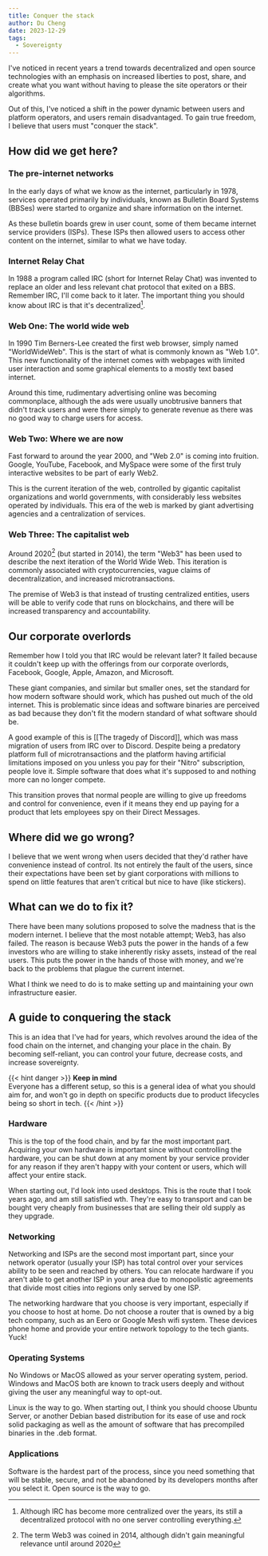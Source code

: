 ```yaml
---
title: Conquer the stack
author: Du Cheng
date: 2023-12-29
tags:
  - Sovereignty
---
```

I've noticed in recent years a trend towards decentralized and open source technologies with an emphasis on increased liberties to post, share, and create what you want without having to please the site operators or their algorithms.

Out of this, I've noticed a shift in the power dynamic between users and platform operators, and users remain disadvantaged. To gain true freedom, I believe that users must "conquer the stack".

## How did we get here?

### The pre-internet networks
In the early days of what we know as the internet, particularly in 1978, services operated primarily by individuals, known as Bulletin Board Systems (BBSes) were started to organize and share information on the internet.

As these bulletin boards grew in user count, some of them became internet service providers (ISPs). These ISPs then allowed users to access other content on the internet, similar to what we have today.

### Internet Relay Chat
In 1988 a program called IRC (short for Internet Relay Chat) was invented to replace an older and less relevant chat protocol that exited on a BBS. Remember IRC, I'll come back to it later. The important thing you should know about IRC is that it's decentralized[^1].

### Web One: The world wide web
In 1990 Tim Berners-Lee created the first web browser, simply named "WorldWideWeb". This is the start of what is commonly known as "Web 1.0". This new functionality of the internet comes with webpages with limited user interaction and some graphical elements to a mostly text based internet.

Around this time, rudimentary advertising online was becoming commonplace, although the ads were usually unobtrusive banners that didn't track users and were there simply to generate revenue as there was no good way to charge users for access.

### Web Two: Where we are now
Fast forward to around the year 2000, and "Web 2.0" is coming into fruition. Google, YouTube, Facebook, and MySpace were some of the first truly interactive websites to be part of early Web2.

This is the current iteration of the web, controlled by gigantic capitalist organizations and world governments, with considerably less websites operated by individuals. This era of the web is marked by giant advertising agencies and a centralization of services.

### Web Three: The capitalist web
Around 2020[^2] (but started in 2014), the term "Web3" has been used to describe the next iteration of the World Wide Web. This iteration is commonly associated with cryptocurrencies, vague claims of decentralization, and increased microtransactions.

The premise of Web3 is that instead of trusting centralized entities, users will be able to verify code that runs on blockchains, and there will be increased transparency and accountability.

## Our corporate overlords
Remember how I told you that IRC would be relevant later? It failed because it couldn't keep up with the offerings from our corporate overlords, Facebook, Google, Apple, Amazon, and Microsoft.

These giant companies, and similar but smaller ones, set the standard for how modern software should work, which has pushed out much of the old internet. This is problematic since ideas and software binaries are perceived as bad because they don't fit the modern standard of what software should be.

A good example of this is [[The tragedy of Discord]], which was mass migration of users from IRC over to Discord. Despite being a predatory platform full of microtransactions and the platform having artificial limitations imposed on you unless you pay for their "Nitro" subscription, people love it. Simple software that does what it's supposed to and nothing more can no longer compete.

This transition proves that normal people are willing to give up freedoms and control for convenience, even if it means they end up paying for a product that lets employees spy on their Direct Messages.

## Where did we go wrong?
I believe that we went wrong when users decided that they'd rather have convenience instead of control. Its not entirely the fault of the users, since their expectations have been set by giant corporations with millions to spend on little features that aren't critical but nice to have (like stickers).

## What can we do to fix it?
There have been many solutions proposed to solve the madness that is the modern internet. I believe that the most notable attempt; Web3, has also failed. The reason is because Web3 puts the power in the hands of a few investors who are willing to stake inherently risky assets, instead of the real users. This puts the power in the hands of those with money, and we're back to the problems that plague the current internet.

What I think we need to do is to make setting up and maintaining your own infrastructure easier.

## A guide to conquering the stack
This is an idea that I've had for years, which revolves around the idea of the food chain on the internet, and changing your place in the chain. By becoming self-reliant, you can control your future, decrease costs, and increase sovereignty.

{{< hint danger >}}
**Keep in mind**  
Everyone has a different setup, so this is a general idea of what you should aim for, and won't go in depth on specific products due to product lifecycles being so short in tech.
{{< /hint >}}

### Hardware
This is the top of the food chain, and by far the most important part. Acquiring your own hardware is important since without controlling the hardware, you can be shut down at any moment by your service provider for any reason if they aren't happy with your content or users, which will affect your entire stack.

When starting out, I'd look into used desktops. This is the route that I took years ago, and am still satisfied wth. They're easy to transport and can be bought very cheaply from businesses that are selling their old supply as they upgrade.

### Networking
Networking and ISPs are the second most important part, since your network operator (usually your ISP) has total control over your services ability to be seen and reached by others. You can relocate hardware if you aren't able to get another ISP in your area due to monopolistic agreements that divide most cities into regions only served by one ISP.

The networking hardware that you choose is very important, especially if you choose to host at home. Do not choose a router that is owned by a big tech company, such as an Eero or Google Mesh wifi system. These devices phone home and provide your entire network topology to the tech giants. Yuck!

### Operating Systems
No Windows or MacOS allowed as your server operating system, period. Windows and MacOS both are known to track users deeply and without giving the user any meaningful way to opt-out.

Linux is the way to go. When starting out, I think you should choose Ubuntu Server, or another Debian based distribution for its ease of use and rock solid packaging as well as the amount of software that has precompiled binaries in the .deb format.

### Applications
Software is the hardest part of the process, since you need something that will be stable, secure, and not be abandoned by its developers months after you select it. Open source is the way to go. 



[^1]: Although IRC has become more centralized over the years, its still a decentralized protocol with no one server controlling everything.
[^2]: The term Web3 was coined in 2014, although didn't gain meaningful relevance until around 2020